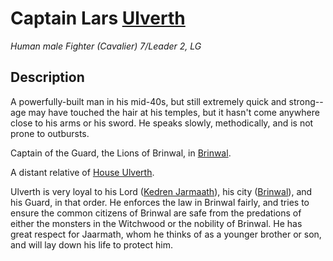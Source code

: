 # Captain Lars [Ulverth](/Organizations/Houses/Ulverth.md)
*Human male Fighter (Cavalier) 7/Leader 2, LG*



## Description
A powerfully-built man in his mid-40s, but still extremely quick and strong--age may have touched the hair at his temples, but it hasn't come anywhere close to his arms or his sword. He speaks slowly, methodically, and is not prone to outbursts.

Captain of the Guard, the Lions of Brinwal, in [Brinwal](/Cities/Brinwal.md). 

A distant relative of [House Ulverth](/Organizations/Houses/Ulverth.md).

Ulverth is very loyal to his Lord ([Kedren Jarmaath](KedrenJarmaath.md)), his city ([Brinwal](/Cities/Brinwal.md)), and his Guard, in that order. He enforces the law in Brinwal fairly, and tries to ensure the common citizens of Brinwal are safe from the predations of either the monsters in the Witchwood or the nobility of Brinwal. He has great respect for Jaarmath, whom he thinks of as a younger brother or son, and will lay down his life to protect him.

